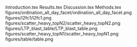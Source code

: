 Introduction.tex
Results.tex
Discussion.tex
Methods.tex
figures/ordination_all_day_facet/ordination_all_day_facet.png
figures/l2fc1/l2fc1.png
figures/scatter_heavy_topN2/scatter_heavy_topN2.png
figures/LTP_blast_table/LTP_blast_table.png
figures/scatter_heavy_topN1/scatter_heavy_topN1.png
figures/table/table.png